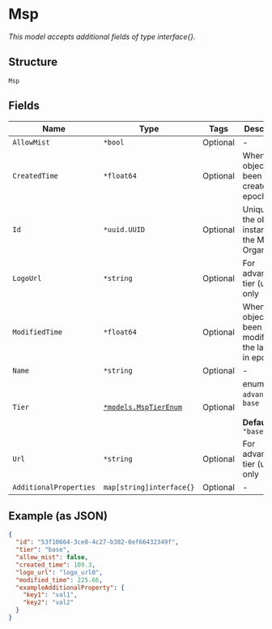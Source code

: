 
# Msp

*This model accepts additional fields of type interface{}.*

## Structure

`Msp`

## Fields

| Name | Type | Tags | Description |
|  --- | --- | --- | --- |
| `AllowMist` | `*bool` | Optional | - |
| `CreatedTime` | `*float64` | Optional | When the object has been created, in epoch |
| `Id` | `*uuid.UUID` | Optional | Unique ID of the object instance in the Mist Organization |
| `LogoUrl` | `*string` | Optional | For advanced tier (uMSPs) only |
| `ModifiedTime` | `*float64` | Optional | When the object has been modified for the last time, in epoch |
| `Name` | `*string` | Optional | - |
| `Tier` | [`*models.MspTierEnum`](../../doc/models/msp-tier-enum.md) | Optional | enum: `advanced`, `base`<br><br>**Default**: `"base"` |
| `Url` | `*string` | Optional | For advanced tier (uMSPs) only |
| `AdditionalProperties` | `map[string]interface{}` | Optional | - |

## Example (as JSON)

```json
{
  "id": "53f10664-3ce8-4c27-b382-0ef66432349f",
  "tier": "base",
  "allow_mist": false,
  "created_time": 109.3,
  "logo_url": "logo_url0",
  "modified_time": 225.66,
  "exampleAdditionalProperty": {
    "key1": "val1",
    "key2": "val2"
  }
}
```

